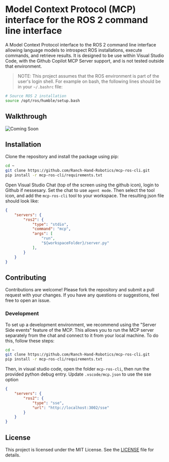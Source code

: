 # Model Context Protocol (MCP) interface for the ROS 2 command line interface

A Model Context Protocol interface to the ROS 2 command line interface allowing language models to introspect ROS installations, execute commands, and retrieve results. It is designed to be use within Visual Studio Code, with the Github Copilot MCP Server support, and is not tested outside that environment.

> NOTE: This project assumes that the ROS environment is part of the user's login shell. For example on bash, the following lines should be in your `~/.bashrc` file:

```bash
# Source ROS 2 installation
source /opt/ros/humble/setup.bash
```

## Walkthrough
 ![Coming Soon](https://img.shields.io/badge/Coming%20Soon-8A2BE2)
 
<!-- iframe width="100%" height="600" src="https://www.youtube.com/@rh_robotics" title="ROS 2 MCP Server" frameborder="0" allow="accelerometer; autoplay; clipboard-write; encrypted-media; gyroscope; picture-in-picture" allowfullscreen></iframe -->

## Installation
Clone the repository and install the package using pip:

```bash
cd ~
git clone https://github.com/Ranch-Hand-Robotics/mcp-ros-cli.git 
pip install -r mcp-ros-cli/requirements.txt
```

Open Visual Studio Chat (top of the screen using the github icon), login to Github if nessesary. Set the chat to use `agent mode`. Then select the tool icon, and add the `mcp-ros-cli` tool to your workspace. The resulting json file should look like:
```json
{
    "servers": {
        "ros2": {
            "type": "stdio",
            "command": "mcp",
            "args": [
                "run",
                "${workspaceFolder}/server.py"
            ],
        }
    }
}
```

## Contributing
Contributions are welcome! Please fork the repository and submit a pull request with your changes. If you have any questions or suggestions, feel free to open an issue.

### Development
To set up a development environment, we recommend using the "Server Side events" feature of the MCP. This allows you to run the MCP server separately from the chat and connect to it from your local machine. To do this, follow these steps:

```bash
cd ~
git clone https://github.com/Ranch-Hand-Robotics/mcp-ros-cli.git
pip install -r mcp-ros-cli/requirements.txt
```

Then, in visual studio code, open the folder `mcp-ros-cli`, then run the provided python debug entry.
Update `.vscode/mcp.json` to use the sse option

```json 
{
    "servers": {
        "ros2": {
            "type": "sse",
            "url": "http://localhost:3002/sse"
        }
    }
}
```

## License
This project is licensed under the MIT License. See the [LICENSE](LICENSE) file for details.



